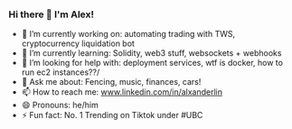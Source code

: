 ### Hi there 👋 I'm Alex!

<!--
**yungalyx/yungalyx** is a ✨ _special_ ✨ repository because its `README.md` (this file) appears on your GitHub profile.

Here are some ideas to get you started:

-->


- 🔭 I’m currently working on: automating trading with TWS, cryptocurrency liquidation bot
- 🌱 I’m currently learning: Solidity, web3 stuff, websockets + webhooks
- 🤔 I’m looking for help with: deployment services, wtf is docker, how to run ec2 instances??/
- 💬 Ask me about: Fencing, music, finances, cars!
- 📫 How to reach me: www.linkedin.com/in/alxanderlin
- 😄 Pronouns: he/him
- ⚡ Fun fact: No. 1 Trending on Tiktok under #UBC 

